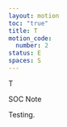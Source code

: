 ```yaml
---
layout: motion
toc: "true"
title: T
motion_code:
  number: 2
status: E
spaces: S
---
```

T

<div class="alert d-inline-block alert-primary"><p class="alert-title">SOC Note</p><p>Testing.</p></div>